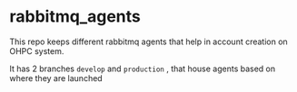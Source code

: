 # rabbitmq_agents

This repo keeps different rabbitmq agents that help in account creation on OHPC system.

It has 2 branches ```develop``` and ```production``` , that house agents based on where they are launched
